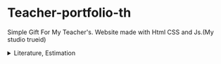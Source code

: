 # Teacher-portfolio-th
Simple Gift For My Teacher's. Website made with Html CSS and Js.(My studio trueid)


<details>
<summary>Literature, Estimation</summary>

เนื้อหาหีบเพลง

</details>


